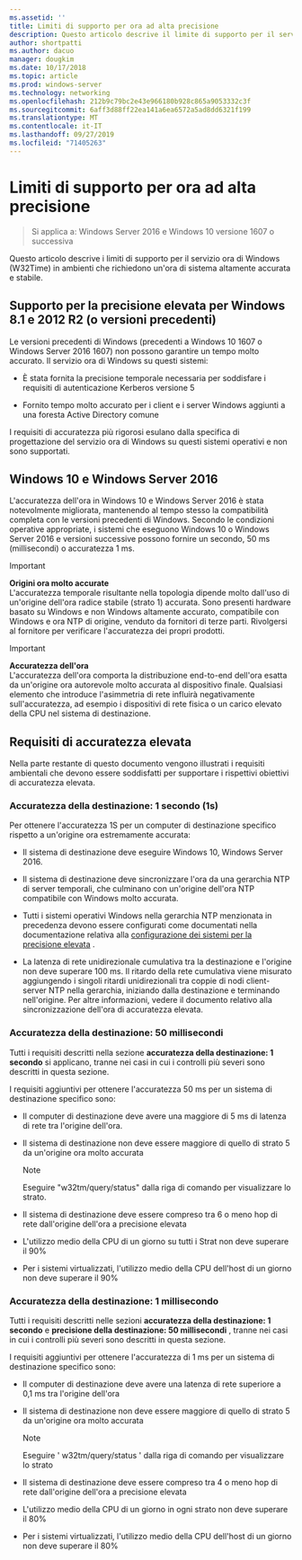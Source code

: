 ```yaml
---
ms.assetid: ''
title: Limiti di supporto per ora ad alta precisione
description: Questo articolo descrive il limite di supporto per il servizio ora di Windows (W32Time) in ambienti che richiedono un'ora di sistema altamente accurata e stabile.
author: shortpatti
ms.author: dacuo
manager: dougkim
ms.date: 10/17/2018
ms.topic: article
ms.prod: windows-server
ms.technology: networking
ms.openlocfilehash: 212b9c79bc2e43e966180b928c865a9053332c3f
ms.sourcegitcommit: 6aff3d88ff22ea141a6ea6572a5ad8dd6321f199
ms.translationtype: MT
ms.contentlocale: it-IT
ms.lasthandoff: 09/27/2019
ms.locfileid: "71405263"
---
```

# <a name="support-boundary-for-high-accuracy-time"></a>Limiti di supporto per ora ad alta precisione

>Si applica a: Windows Server 2016 e Windows 10 versione 1607 o successiva

Questo articolo descrive i limiti di supporto per il servizio ora di Windows (W32Time) in ambienti che richiedono un'ora di sistema altamente accurata e stabile.

## <a name="high-accuracy-support-for-windows-81-and-2012-r2-or-prior"></a>Supporto per la precisione elevata per Windows 8.1 e 2012 R2 (o versioni precedenti)

Le versioni precedenti di Windows (precedenti a Windows 10 1607 o Windows Server 2016 1607) non possono garantire un tempo molto accurato. Il servizio ora di Windows su questi sistemi:

-   È stata fornita la precisione temporale necessaria per soddisfare i requisiti di autenticazione Kerberos versione 5

-   Fornito tempo molto accurato per i client e i server Windows aggiunti a una foresta Active Directory comune

I requisiti di accuratezza più rigorosi esulano dalla specifica di progettazione del servizio ora di Windows su questi sistemi operativi e non sono supportati.

## <a name="windows-10-and-windows-server-2016"></a>Windows 10 e Windows Server 2016

L'accuratezza dell'ora in Windows 10 e Windows Server 2016 è stata notevolmente migliorata, mantenendo al tempo stesso la compatibilità completa con le versioni precedenti di Windows. Secondo le condizioni operative appropriate, i sistemi che eseguono Windows 10 o Windows Server 2016 e versioni successive possono fornire un secondo, 50 ms (millisecondi) o accuratezza 1 ms.

>[!IMPORTANT]
>**Origini ora molto accurate**<br>
>L'accuratezza temporale risultante nella topologia dipende molto dall'uso di un'origine dell'ora radice stabile (strato 1) accurata. Sono presenti hardware basato su Windows e non Windows altamente accurato, compatibile con Windows e ora NTP di origine, venduto da fornitori di terze parti. Rivolgersi al fornitore per verificare l'accuratezza dei propri prodotti.

>[!IMPORTANT]
>**Accuratezza dell'ora**<br>
>L'accuratezza dell'ora comporta la distribuzione end-to-end dell'ora esatta da un'origine ora autorevole molto accurata al dispositivo finale. Qualsiasi elemento che introduce l'asimmetria di rete influirà negativamente sull'accuratezza, ad esempio i dispositivi di rete fisica o un carico elevato della CPU nel sistema di destinazione.

## <a name="high-accuracy-requirements"></a>Requisiti di accuratezza elevata

Nella parte restante di questo documento vengono illustrati i requisiti ambientali che devono essere soddisfatti per supportare i rispettivi obiettivi di accuratezza elevata.

### <a name="target-accuracy-1-second-1s"></a>Accuratezza della destinazione: 1 secondo (1s)

Per ottenere l'accuratezza 1S per un computer di destinazione specifico rispetto a un'origine ora estremamente accurata:

-   Il sistema di destinazione deve eseguire Windows 10, Windows Server 2016.

-   Il sistema di destinazione deve sincronizzare l'ora da una gerarchia NTP di server temporali, che culminano con un'origine dell'ora NTP compatibile con Windows molto accurata.

-   Tutti i sistemi operativi Windows nella gerarchia NTP menzionata in precedenza devono essere configurati come documentati nella documentazione relativa alla [configurazione dei sistemi per la precisione elevata](configuring-systems-for-high-accuracy.md) .

-   La latenza di rete unidirezionale cumulativa tra la destinazione e l'origine non deve superare 100 ms. Il ritardo della rete cumulativa viene misurato aggiungendo i singoli ritardi unidirezionali tra coppie di nodi client-server NTP nella gerarchia, iniziando dalla destinazione e terminando nell'origine. Per altre informazioni, vedere il documento relativo alla sincronizzazione dell'ora di accuratezza elevata.

### <a name="target-accuracy-50-milliseconds"></a>Accuratezza della destinazione: 50 millisecondi

Tutti i requisiti descritti nella sezione **accuratezza della destinazione: 1 secondo** si applicano, tranne nei casi in cui i controlli più severi sono descritti in questa sezione.

I requisiti aggiuntivi per ottenere l'accuratezza 50 ms per un sistema di destinazione specifico sono:

-   Il computer di destinazione deve avere una maggiore di 5 ms di latenza di rete tra l'origine dell'ora.

-   Il sistema di destinazione non deve essere maggiore di quello di strato 5 da un'origine ora molto accurata

    >[!Note]
    >Eseguire "w32tm/query/status" dalla riga di comando per visualizzare lo strato.

-   Il sistema di destinazione deve essere compreso tra 6 o meno hop di rete dall'origine dell'ora a precisione elevata

-   L'utilizzo medio della CPU di un giorno su tutti i Strat non deve superare il 90%

-   Per i sistemi virtualizzati, l'utilizzo medio della CPU dell'host di un giorno non deve superare il 90%

### <a name="target-accuracy-1-millisecond"></a>Accuratezza della destinazione: 1 millisecondo

Tutti i requisiti descritti nelle sezioni **accuratezza della destinazione: 1 secondo** e **precisione della destinazione: 50 millisecondi** , tranne nei casi in cui i controlli più severi sono descritti in questa sezione.

I requisiti aggiuntivi per ottenere l'accuratezza di 1 ms per un sistema di destinazione specifico sono:

-   Il computer di destinazione deve avere una latenza di rete superiore a 0,1 ms tra l'origine dell'ora

-   Il sistema di destinazione non deve essere maggiore di quello di strato 5 da un'origine ora molto accurata

    >[!Note]
    >Eseguire ' w32tm/query/status ' dalla riga di comando per visualizzare lo strato

-   Il sistema di destinazione deve essere compreso tra 4 o meno hop di rete dall'origine dell'ora a precisione elevata

-   L'utilizzo medio della CPU di un giorno in ogni strato non deve superare il 80%

-   Per i sistemi virtualizzati, l'utilizzo medio della CPU dell'host di un giorno non deve superare il 80%
